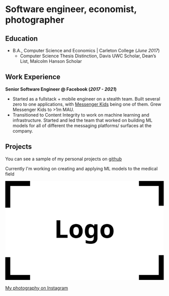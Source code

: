 # Software engineer, economist, photographer

## Education
- B.A., Computer Science and Economics | Carleton College (_June 2017_)
  - Computer Science Thesis Distinction, Davis UWC Scholar, Dean’s List, Malcolm Hanson Scholar

## Work Experience
**Senior Software Engineer @ Facebook (_2017 - 2021_)**
- Started as a fullstack + mobile engineer on a stealth team. Built several zero to one applications, with [Messenger Kids](https://www.messengerkids.com) being one of them. Grew Messenger Kids to >1m MAU.
- Transitioned to Content Integrity to work on machine learning and infrastructure. Started and led the team that worked on building ML models for all of different the messaging platforms/ surfaces at the company.

## Projects
You can see a sample of my personal projects on [github](https://github.com/stensaethf)

Currently I'm working on creating and applying ML models to the medical field

![Test image](/assets/img/logo.png)

[My photography on Instagram](https://www.instagram.com)
